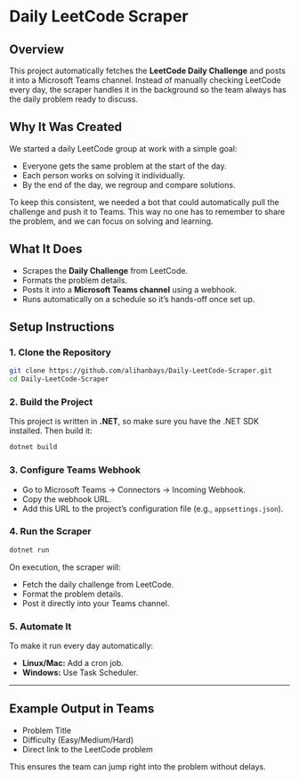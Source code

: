 # Daily LeetCode Scraper

## Overview
This project automatically fetches the **LeetCode Daily Challenge** and posts it into a Microsoft Teams channel. Instead of manually checking LeetCode every day, the scraper handles it in the background so the team always has the daily problem ready to discuss.

## Why It Was Created
We started a daily LeetCode group at work with a simple goal:
- Everyone gets the same problem at the start of the day.  
- Each person works on solving it individually.  
- By the end of the day, we regroup and compare solutions.  

To keep this consistent, we needed a bot that could automatically pull the challenge and push it to Teams. This way no one has to remember to share the problem, and we can focus on solving and learning.

## What It Does
- Scrapes the **Daily Challenge** from LeetCode.  
- Formats the problem details.  
- Posts it into a **Microsoft Teams channel** using a webhook.  
- Runs automatically on a schedule so it’s hands-off once set up.  

## Setup Instructions

### 1. Clone the Repository
```bash
git clone https://github.com/alihanbays/Daily-LeetCode-Scraper.git
cd Daily-LeetCode-Scraper
```

### 2. Build the Project
This project is written in **.NET**, so make sure you have the .NET SDK installed. Then build it:
```bash
dotnet build
```

### 3. Configure Teams Webhook
- Go to Microsoft Teams → Connectors → Incoming Webhook.  
- Copy the webhook URL.  
- Add this URL to the project’s configuration file (e.g., `appsettings.json`).  

### 4. Run the Scraper
```bash
dotnet run
```

On execution, the scraper will:
- Fetch the daily challenge from LeetCode.  
- Format the problem details.  
- Post it directly into your Teams channel.  

### 5. Automate It
To make it run every day automatically:
- **Linux/Mac:** Add a cron job.  
- **Windows:** Use Task Scheduler.  

---

## Example Output in Teams
- Problem Title  
- Difficulty (Easy/Medium/Hard)  
- Direct link to the LeetCode problem  

This ensures the team can jump right into the problem without delays.
